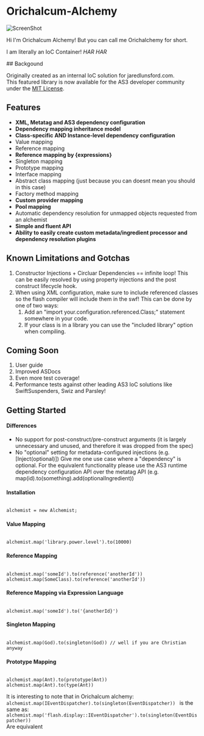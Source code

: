 Orichalcum-Alchemy
==================

![ScreenShot](https://raw.github.com/LandonLunsford/Orichalcum-Alchemy/master/images/orichalchemy-pot.png)

<p>
Hi I'm Orichalcum Alchemy!
But you can call me Orichalchemy for short.
</p>
<p>
I am literally an IoC Container!
<i>HAR HAR</i>
</p>
## Backgound

Originally created as an internal IoC solution for jaredlunsford.com.
<br>
This featured library is now available for the AS3 developer community under the [MIT License](https://github.com/LandonLunsford/Orichalcum-Alchemy/blob/master/license).
<br>

## Features
- <b>XML, Metatag and AS3 dependency configuration</b>
- <b>Dependency mapping inheritance model</b>
- <b>Class-specific AND Instance-level dependency configuration</b>
- Value mapping
- Reference mapping
- <b>Reference mapping by {expressions}</b>
- Singleton mapping
- Prototype mapping
- Interface mapping
- Abstract class mapping (just because you can doesnt mean you should in this case)
- Factory method mapping
- <b>Custom provider mapping</b>
- <b>Pool mapping</b>
- Automatic dependency resolution for unmapped objects requested from an alchemist
- <b>Simple and fluent API</b>
- <b>Ability to easily create custom metadata/ingredient processor and dependency resolution plugins</b>

## Known Limitations and Gotchas

1. Constructor Injections + Circluar Dependencies == infinite loop! This can be easily resolved by using property injections and the post construct lifecycle hook.
2. When using XML configuration, make sure to include referenced classes so the flash compiler will include them in the swf! This can be done by one of two ways:
	1. Add an "import your.configuration.referenced.Class;" statement somewhere in your code.
	2. If your class is in a library you can use the "included library" option when compiling.

## Coming Soon
1. User guide
2. Improved ASDocs
3. Even more test coverage!
4. Performance tests against other leading AS3 IoC solutions like SwiftSuspenders, Swiz and Parsley!

## Getting Started

#### Differences
- No support for post-construct/pre-construct arguments (it is largely unnecessary and unused, and therefore it was dropped from the spec)
- No "optional" setting for metadata-configured injections (e.g. [Inject(optional)])
Give me one use case where a "dependency" is optional.
For the equivalent functionality please use the AS3 runtime dependency configuration API over the metatag API (e.g. map(id).to(something).add(optionalIngredient))

#### Installation
<code>
alchemist = new Alchemist;
</code>

#### Value Mapping
<code>
alchemist.map('library.power.level').to(10000)
</code>

#### Reference Mapping
<code>
alchemist.map('someId').to(reference('anotherId'))
alchemist.map(SomeClass).to(reference('anotherId'))
</code>

#### Reference Mapping via Expression Language
<code>
alchemist.map('someId').to('{anotherId}')
</code>

#### Singleton Mapping
<code>
alchemist.map(God).to(singleton(God)) // well if you are Christian anyway
</code>

#### Prototype Mapping
<code>
alchemist.map(Ant).to(prototype(Ant))
alchemist.map(Ant).to(type(Ant))
</code>

It is interesting to note that in Orichalcum alchemy:
<code>
alchemist.map(IEventDispatcher).to(singleton(EventDispatcher))
</code>
is the same as:
<code>
alchemist.map('flash.display::IEventDispatcher').to(singleton(EventDispatcher))
</code>
Are equivalent
